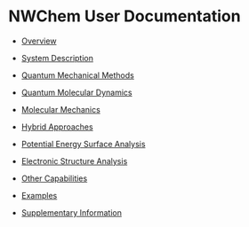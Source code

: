 NWChem User Documentation
=========================

-   [Overview](Overview "wikilink")

<!-- -->

-   [System Description](System-Description "wikilink")

<!-- -->

-   [Quantum Mechanical Methods](Quantum_Mechanical_Methods "wikilink")

<!-- -->

-   [Quantum Molecular Dynamics](Quantum_Molecular_Dynamics "wikilink")

<!-- -->

-   [Molecular Mechanics](Classical_Methods "wikilink")

<!-- -->

-   [Hybrid Approaches](Hybrid_Approaches "wikilink")

<!-- -->

-   [Potential Energy Surface
    Analysis](Potential_Energy_Surface_Analysis "wikilink")

<!-- -->

-   [Electronic Structure
    Analysis](Electronic_Structure_Analysis "wikilink")

<!-- -->

-   [Other Capabilities](Other_Capabilities "wikilink")

<!-- -->

-   [Examples](Examples "wikilink")

<!-- -->

-   [Supplementary Information](Supplementary_Information "wikilink")
